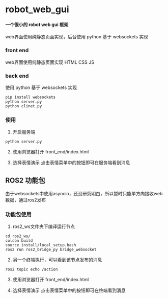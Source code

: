 # robot_web_gui

#### 一个很小的 robot web gui 框架

web界面使用纯静态页面实现，后台使用 python 基于 websockets 实现

### front end

web界面使用纯静态页面实现 HTML CSS JS

### back end

使用 python 基于 websockets 实现

``` shell
pip install websockets
python server.py
python clinet.py
```

### 使用

1. 开启服务端

``` shell
python server.py
```

2. 使用浏览器打开 front_end/index.html

3. 选择表情演示 点击表情菜单中的按钮即可在服务端看到消息


## ROS2 功能包

由于websockets中使用asyncio，还没研究明白，所以暂时只能单方向接收web数据，通过ros2发布

### 功能包使用

1. ros2_ws文件夹下编译运行节点

```shell
cd ros2_ws/
colcon build
source install/local_setup.bash
ros2 run ros2_bridge_py bridge_websocket
```

2. 另一个终端执行，可以看到该节点发布的消息

```shell
ros2 topic echo /action
```

3. 使用浏览器打开 front_end/index.html

4. 选择表情演示 点击表情菜单中的按钮即可在终端看到消息